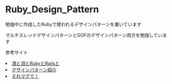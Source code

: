 # Ruby_Design_Pattern
<p>勉強中に作成したRubyで使われるデザインパターンを置いています</p>
<p>マルチスレッドデザインパターンとGOFのデザインパターン両方を勉強しています</p>
<p>参考サイト</p>
<li>
<a href= "http://morizyun.github.io/blog/ruby-design-pattern-matome-mokuzi/">酒と泪とRubyとRailsと</a>
</li>
<li>
<a href="http://www.hyuki.com/dp/dpinfo.html">デザインパターン紹介</a>
</li>
<li>
<a href="http://takuya-1st.hatenablog.jp/archive/category/マルチスレッド">それマグで！</a>
</li>